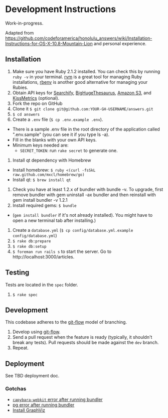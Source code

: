 # Development Instructions
 
 Work-in-progress.
 
 Adapted from https://github.com/codeforamerica/honolulu_answers/wiki/Installation-Instructions-for-OS-X-10.8-Mountain-Lion and personal experience.

## Installation

1. Make sure you have Ruby 2.1.2 installed. You can check this by running `ruby -v` in your terminal. [rvm](https://rvm.io/) is a great tool for managing Ruby installations, [rbenv](https://github.com/sstephenson/rbenv) is another good alternative for managing your Rubies.
1. Obtain API keys for [Searchify](https://www.searchify.com/), [BigHugeThesaurus](http://words.bighugelabs.com/api.php), [Amazon S3](http://aws.amazon.com/s3/), and [KissMetrics](http://support.kissmetrics.com/developers/) (optional).
1. Fork the repo on GitHub
1. Clone it `$ git clone git@github.com:YOUR-GH-USERNAME/answers.git`
1. `$ cd answers`
1. Create a `.env` file (`$ cp .env.example .env`). 
  - There is a sample .env file in the root directory of the application called ".env.sample" (you can see it if you type ls -a).
  - Fill in the blanks with your own API keys. 
  - Minimum keys needed are:
    - `SECRET_TOKEN`: run `rake secret` to generate one.
1. Install qt dependency with Homebrew
  - Install homebrew: `$ ruby <(curl -fsSkL raw.github.com/mxcl/homebrew/go)`
  - Install qt: `$ brew install qt`
1. Check you have at least 1.2.x of bundler with bundle -v. To upgrade, first remove bundler with gem uninstall -ax bundler and then reinstall with gem install bundler -v 1.2.1
1. Install required gems: `$ bundle`
  - (`gem install bundler` if it's not already installed). You might have to open a new terminal tab after installing.)
1. Create a `database.yml` (`$ cp config/database.yml.example config/database.yml`)
1. `$ rake db:prepare`
1. `$ rake db:setup`
1. `$ foreman run rails s` to start the server. Go to http://localhost:3000/articles.

## Testing

Tests are located in the `spec` folder.

1. `$ rake spec`


## Development

This codebase adheres to the [git-flow](http://nvie.com/posts/a-successful-git-branching-model/) model of branching.

1. Develop using [git-flow](http://nvie.com/posts/a-successful-git-branching-model/).
2. Send a pull request when the feature is ready (typically, it shouldn't break any tests). Pull requests should be made against the `dev` branch.
3. Repeat.

## Deployment

See TBD deployment doc.

### Gotchas

- [`capybara-webkit` error after running bundler](https://github.com/18F/answers_take1/issues/11)
- [pg error after running bundler](https://github.com/18F/answers_take1/issues/12)
- [Install GraphViz](https://github.com/18F/answers_take1/issues/13)

